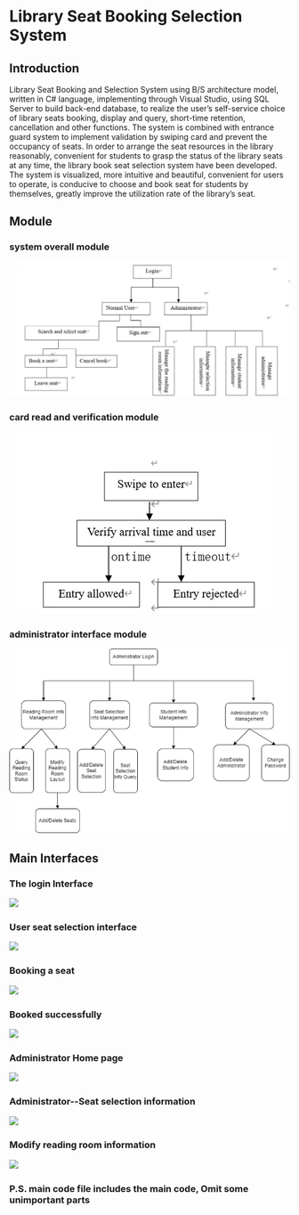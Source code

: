 # Library Seat Booking Selection System
## Introduction
Library Seat Booking and Selection System using B/S architecture model, written in C# language, implementing through Visual Studio, using SQL Server to build back-end database, to realize the user’s self-service choice of library seats booking, display and query, short-time retention, cancellation and other functions. The system is combined with entrance guard system to implement validation by swiping card and prevent the occupancy of seats. In order to arrange the seat resources in the library reasonably, convenient for students to grasp the status of the library seats at any time, the library book seat selection system have been developed. The system is visualized, more intuitive and beautiful, convenient for users to operate, is conducive to choose and book seat for students by themselves, greatly improve the utilization rate of the library’s seat. 
## Module
### system overall module
![](https://github.com/dn717/Library-Seat-Booking-Selection-System/blob/master/assets/Overall_Module.jpg)
### card read and verification module
![](https://github.com/dn717/Library-Seat-Booking-Selection-System/blob/master/assets/Card_Verification.jpg)
### administrator interface module
![](https://github.com/dn717/Library-Seat-Booking-Selection-System/blob/master/assets/Admin_Module.png)
## Main Interfaces
### The login Interface
![](https://github.com/dn717/Library-Seat-Selection-System/blob/master/assets/1.jpg)
### User seat selection interface
![](https://github.com/dn717/Library-Seat-Selection-System/blob/master/assets/2.jpg)
### Booking a seat
![](https://github.com/dn717/Library-Seat-Selection-System/blob/master/assets/3.jpg)
### Booked successfully
![](https://github.com/dn717/Library-Seat-Selection-System/blob/master/assets/4.jpg)
### Administrator Home page
![](https://github.com/dn717/Library-Seat-Selection-System/blob/master/assets/5.jpg)
### Administrator--Seat selection information
![](https://github.com/dn717/Library-Seat-Selection-System/blob/master/assets/6.jpg)
### Modify reading room information
![](https://github.com/dn717/Library-Seat-Selection-System/blob/master/assets/7.jpg)

### P.S. main code file includes the main code, Omit some unimportant parts
